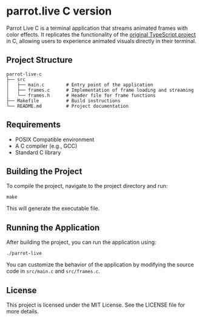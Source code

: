 # parrot.live C version

Parrot Live C is a terminal application that streams animated frames with color effects. It replicates the functionality of the [original TypeScript project](https://github.com/vientorepublic/parrot.live) in C, allowing users to experience animated visuals directly in their terminal.

## Project Structure

```
parrot-live-c
├── src
│   ├── main.c        # Entry point of the application
│   ├── frames.c      # Implementation of frame loading and streaming
│   └── frames.h      # Header file for frame functions
├── Makefile          # Build instructions
└── README.md         # Project documentation
```

## Requirements

- POSIX Compatible environment
- A C compiler (e.g., GCC)
- Standard C library

## Building the Project

To compile the project, navigate to the project directory and run:

```
make
```

This will generate the executable file.

## Running the Application

After building the project, you can run the application using:

```
./parrot-live
```

You can customize the behavior of the application by modifying the source code in `src/main.c` and `src/frames.c`.

## License

This project is licensed under the MIT License. See the LICENSE file for more details.
